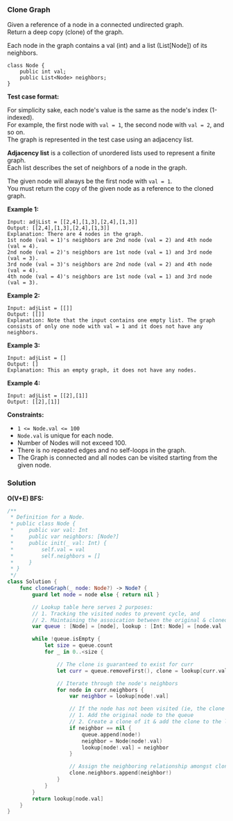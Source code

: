 
### Clone Graph

Given a reference of a node in a connected undirected graph.</br>
Return a deep copy (clone) of the graph.

Each node in the graph contains a val (int) and a list (List[Node]) of its neighbors.
```
class Node {
    public int val;
    public List<Node> neighbors;
}
```

__Test case format:__

For simplicity sake, each node's value is the same as the node's index (1-indexed).</br> 
For example, the first node with `val = 1`, the second node with `val = 2`, and so on.</br> 
The graph is represented in the test case using an adjacency list.

__Adjacency list__ is a collection of unordered lists used to represent a finite graph.</br> 
Each list describes the set of neighbors of a node in the graph.

The given node will always be the first node with `val = 1`.</br> 
You must return the copy of the given node as a reference to the cloned graph.

__Example 1:__
```
Input: adjList = [[2,4],[1,3],[2,4],[1,3]]
Output: [[2,4],[1,3],[2,4],[1,3]]
Explanation: There are 4 nodes in the graph.
1st node (val = 1)'s neighbors are 2nd node (val = 2) and 4th node (val = 4).
2nd node (val = 2)'s neighbors are 1st node (val = 1) and 3rd node (val = 3).
3rd node (val = 3)'s neighbors are 2nd node (val = 2) and 4th node (val = 4).
4th node (val = 4)'s neighbors are 1st node (val = 1) and 3rd node (val = 3).
```
__Example 2:__
```
Input: adjList = [[]]
Output: [[]]
Explanation: Note that the input contains one empty list. The graph consists of only one node with val = 1 and it does not have any neighbors.
```
__Example 3:__
```
Input: adjList = []
Output: []
Explanation: This an empty graph, it does not have any nodes.
```
__Example 4:__
```
Input: adjList = [[2],[1]]
Output: [[2],[1]]
```

__Constraints:__
* `1 <= Node.val <= 100`
* `Node.val` is unique for each node.
* Number of Nodes will not exceed 100.
* There is no repeated edges and no self-loops in the graph.
* The Graph is connected and all nodes can be visited starting from the given node.

### Solution
__O(V+E) BFS:__
```Swift
/**
 * Definition for a Node.
 * public class Node {
 *     public var val: Int
 *     public var neighbors: [Node?]
 *     public init(_ val: Int) {
 *         self.val = val
 *         self.neighbors = []
 *     }
 * }
 */
class Solution {
    func cloneGraph(_ node: Node?) -> Node? {
        guard let node = node else { return nil }

        // Lookup table here serves 2 purposes:
        // 1. Tracking the visited nodes to prevent cycle, and
        // 2. Maintaining the assoication between the original & cloned nodes
        var queue : [Node] = [node], lookup : [Int: Node] = [node.val : Node(node.val)]

        while !queue.isEmpty {
            let size = queue.count
            for _ in 0..<size {

                // The clone is guaranteed to exist for curr
                let curr = queue.removeFirst(), clone = lookup[curr.val]!

                // Iterate through the node's neighbors
                for node in curr.neighbors {
                    var neighbor = lookup[node!.val]

                    // If the node has not been visited (ie, the clone does not exist)
                    // 1. Add the original node to the queue
                    // 2. Create a clone of it & add the clone to the lookup (ie, mark as seen)
                    if neighbor == nil {
                        queue.append(node!)
                        neighbor = Node(node!.val)
                        lookup[node!.val] = neighbor
                    }

                    // Assign the neighboring relationship amongst clones
                    clone.neighbors.append(neighbor!)
                }
            }
        }
        return lookup[node.val]
    }
}
```